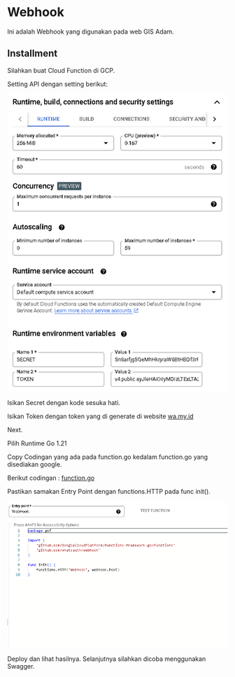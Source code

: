 # Webhook

Ini adalah Webhook yang digunakan pada web GIS Adam.

## Installment

Silahkan buat Cloud Function di GCP.

Setting API dengan setting berikut:

![Gambar 1](./image/Screenshot%202023-11-06%20100948.png)

Isikan Secret dengan kode sesuka hati.

Isikan Token dengan token yang di generate di website [wa.my.id](wa.my.id)

Next.

Pilih Runtime Go 1.21

Copy Codingan yang ada pada function.go kedalam function.go yang disediakan google.

Berikut codingan : [function.go](./gcf/function.go)

Pastikan samakan Entry Point dengan functions.HTTP pada func init().

![Gambar 2](./image/Screenshot%202023-11-06%20101804.png)

Deploy dan lihat hasilnya. Selanjutnya silahkan dicoba menggunakan Swagger.